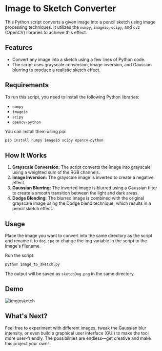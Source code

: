 # Image to Sketch Converter

This Python script converts a given image into a pencil sketch using image processing techniques. It utilizes the `numpy`, `imageio`, `scipy`, and `cv2` (OpenCV) libraries to achieve this effect.

## Features
- Convert any image into a sketch using a few lines of Python code.
- The script uses grayscale conversion, image inversion, and Gaussian blurring to produce a realistic sketch effect.

## Requirements

To run this script, you need to install the following Python libraries:

- `numpy`
- `imageio`
- `scipy`
- `opencv-python`

You can install them using pip:

```bash
pip install numpy imageio scipy opencv-python
```

## How It Works

1. **Grayscale Conversion:** The script converts the image into grayscale using a weighted sum of the RGB channels.
2. **Image Inversion:** The grayscale image is inverted to create a negative effect.
3. **Gaussian Blurring:** The inverted image is blurred using a Gaussian filter to create a smooth transition between the light and dark areas.
4. **Dodge Blending:** The blurred image is combined with the original grayscale image using the Dodge blend technique, which results in a pencil sketch effect.

## Usage
Place the image you want to convert into the same directory as the script and rename it to `dog.jpg` or change the img variable in the script to the image's filename.

Run the script:
```bash
python image_to_sketch.py
```
The output will be saved as `sketchDog.png` in the same directory.

## Demo

![imgtosketch](https://github.com/user-attachments/assets/94e60ca9-96db-40e6-a0bf-2943d94c9486)

## What's Next?
Feel free to experiment with different images, tweak the Gaussian blur intensity, or even build a graphical user interface (GUI) to make the tool more user-friendly. The possibilities are endless—get creative and make this project your own!

